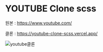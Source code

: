# YOUTUBE Clone scss
 

원본 : https://www.youtube.com/

클론 : https://youtube-clone-scss.vercel.app/

![youtube클론](https://user-images.githubusercontent.com/61727311/134812734-6a5eedb0-9cd6-4bbd-ab2f-44b52b947e61.gif)

